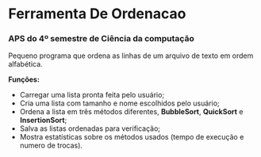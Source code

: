 # Ferramenta De Ordenacao
### APS do 4º semestre de Ciência da computação

Pequeno programa que ordena as linhas de um arquivo de texto em ordem alfabética.

__Funções:__
 * Carregar uma lista pronta feita pelo usuário;
 * Cria uma lista com tamanho e nome escolhidos pelo usuário;
 * Ordena a lista em três métodos diferentes, __BubbleSort__, __QuickSort__ e __InsertionSort__;
 * Salva as listas ordenadas para verificação;
 * Mostra estatísticas sobre os métodos usados (tempo de execução e numero de trocas).
